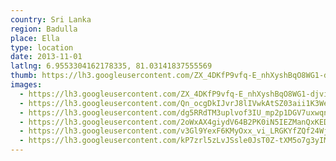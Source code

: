 ```yaml
---
country: Sri Lanka
region: Badulla
place: Ella
type: location
date: 2013-11-01
latlng: 6.9553304162178335, 81.03141837555569
thumb: https://lh3.googleusercontent.com/ZX_4DKfP9vfq-E_nhXyshBqO8WG1-djvi3Al4c5wUdy4lebnUxJy6Axug_T-iv_1W-xhO1cYRbra_1MLR2-_OzRwG5MHRBFc0NjHVvqWr6e5z85hNoBVi7pLWIGYa_q4UuZ9dTP6XA
images:
  - https://lh3.googleusercontent.com/ZX_4DKfP9vfq-E_nhXyshBqO8WG1-djvi3Al4c5wUdy4lebnUxJy6Axug_T-iv_1W-xhO1cYRbra_1MLR2-_OzRwG5MHRBFc0NjHVvqWr6e5z85hNoBVi7pLWIGYa_q4UuZ9dTP6XA
  - https://lh3.googleusercontent.com/Qn_ocgDkIJvrJ8lIVwkAtSZ03aii1K3We_bpd1Poh4lBm-tcVhA6Zp-ddBVWLr8GY3IUWiwYrQpzOJfMpwXri2ZdqP59TJH8tR9EObA1Unh4mxbZETgPVWyHTGzXW3Vy_gQcVPiLMA
  - https://lh3.googleusercontent.com/dg5RRdTM3uplvof3IU_mp2p1DGV7uxwqnMHNfpX-YHFHBcbSs2L_VpjZXSZB-kONF_Y8GdrvRh4CQLVMXAjP6zPTesMbW94f-D28h4UQy_1yKP0Mll8h9ScnpeU5Uk3KSr2UNaiL9w
  - https://lh3.googleusercontent.com/2oWxAX4giydV64B2PK0iN5IEZManQxKEDEk6Zk8ZRQYiNu4cqvNJAsq47Ii1omDSlBBaabjMnO_LScoDIpxIbjqy-d72C6u8a6tY7MRGO48QREOyNF__53AtwYlV7KMNUze1zqQBVg
  - https://lh3.googleusercontent.com/v3Gl9YexF6KMyOxx_vi_LRGKYfZQf24WjmLdZ0WHSmginUSnNwyqU5peeMnEq7YV1l2MxXJae0xm3M5MtFo5C-WN1y3JoGA1fV8RnJTZEnQEJ6p9WUx5CkP3KA7zFQQBOUZDvD2Cpw
  - https://lh3.googleusercontent.com/kP7zrl5zLvJSsle0JsT0Z-tXM5o7g3yIMO5WJN2gkLUbaAF4O89io825hIpu_vygTLEIBw1DuE839RzDaKk9NgxdA0q9n2d3rtT-kUAFfpyuF17xmFLWu-mqXV8FnfAuAZfXDw_LKA
---
```

